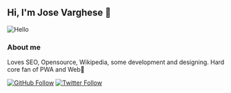 ## Hi, I'm Jose Varghese 👋

![Hello](https://media.giphy.com/media/w8f9g2x44aGI/giphy.gif)

### About me
Loves SEO, Opensource, Wikipedia, some development and designing. Hard core fan of PWA and Web🥰

[![GitHub Follow](https://img.shields.io/github/followers/JoseVarghese?label=Follow&style=social)](https://github.com/josevarghese/)
[![Twitter Follow](https://img.shields.io/twitter/follow/IamJoseVarghese?style=social)](https://twitter.com/IamJoseVarghese)
